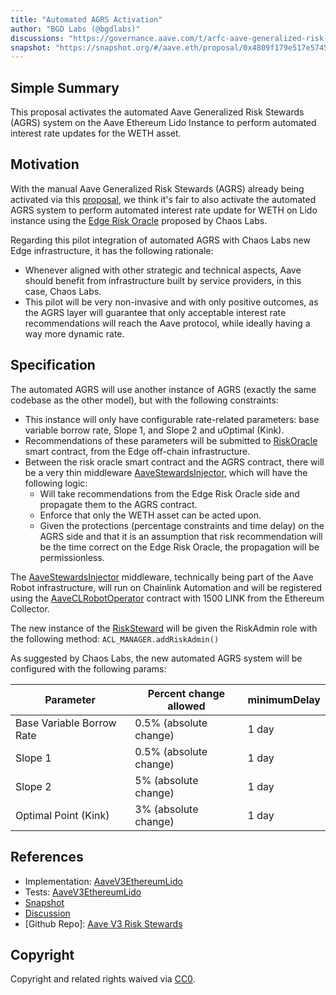 ```yaml
---
title: "Automated AGRS Activation"
author: "BGD Labs (@bgdlabs)"
discussions: "https://governance.aave.com/t/arfc-aave-generalized-risk-stewards-agrs-activation/19178/3"
snapshot: "https://snapshot.org/#/aave.eth/proposal/0x4809f179e517e5745ec13eba8f40d98dab73ca65f8a141bd2f18cc16dcd0cc16"
---
```


## Simple Summary

This proposal activates the automated Aave Generalized Risk Stewards (AGRS) system on the Aave Ethereum Lido Instance to perform automated interest rate updates for the WETH asset.

## Motivation

With the manual Aave Generalized Risk Stewards (AGRS) already being activated via this [proposal](https://vote.onaave.com/proposal/?proposalId=197), we think it's fair to also activate the automated AGRS system to perform automated interest rate update for WETH on Lido instance using the [Edge Risk Oracle](https://chaoslabs.xyz/posts/introducing-edge-the-next-generation-oracle) proposed by Chaos Labs.

Regarding this pilot integration of automated AGRS with Chaos Labs new Edge infrastructure, it has the following rationale:

- Whenever aligned with other strategic and technical aspects, Aave should benefit from infrastructure built by service providers, in this case, Chaos Labs.
- This pilot will be very non-invasive and with only positive outcomes, as the AGRS layer will guarantee that only acceptable interest rate recommendations will reach the Aave protocol, while ideally having a way more dynamic rate.

## Specification

The automated AGRS will use another instance of AGRS (exactly the same codebase as the other model), but with the following constraints:

- This instance will only have configurable rate-related parameters: base variable borrow rate, Slope 1, and Slope 2 and uOptimal (Kink).
- Recommendations of these parameters will be submitted to [RiskOracle](https://github.com/ChaosLabsInc/risk-oracle/blob/main/src/RiskOracle.sol) smart contract, from the Edge off-chain infrastructure.
- Between the risk oracle smart contract and the AGRS contract, there will be a very thin middleware [AaveStewardsInjector](https://etherscan.io/address/0x834a5aC6e9D05b92F599A031941262F761c34859), which will have the following logic:
  - Will take recommendations from the Edge Risk Oracle side and propagate them to the AGRS contract.
  - Enforce that only the WETH asset can be acted upon.
  - Given the protections (percentage constraints and time delay) on the AGRS side and that it is an assumption that risk recommendation will be the time correct on the Edge Risk Oracle, the propagation will be permissionless.

The [AaveStewardsInjector](https://etherscan.io/address/0x834a5aC6e9D05b92F599A031941262F761c34859) middleware, technically being part of the Aave Robot infrastructure, will run on Chainlink Automation and will be registered using the [AaveCLRobotOperator](https://etherscan.io/address/0x1cDF8879eC8bE012bA959EB515b11008E0cb6323) contract with 1500 LINK from the Ethereum Collector.

The new instance of the [RiskSteward](https://etherscan.io/address/0x81aFd0F99c2Afa2f2DD7E387c2Ef9CD2a29b6E1A) will be given the RiskAdmin role with the following method: `ACL_MANAGER.addRiskAdmin()`

As suggested by Chaos Labs, the new automated AGRS system will be configured with the following params:

| Parameter                 | Percent change allowed | minimumDelay |
| ------------------------- | ---------------------- | ------------ |
| Base Variable Borrow Rate | 0.5% (absolute change) | 1 day        |
| Slope 1                   | 0.5% (absolute change) | 1 day        |
| Slope 2                   | 5% (absolute change)   | 1 day        |
| Optimal Point (Kink)      | 3% (absolute change)   | 1 day        |

## References

- Implementation: [AaveV3EthereumLido](https://github.com/bgd-labs/aave-proposals-v3/blob/main/src/20241108_AaveV3EthereumLido_AutomatedAGRSActivation/AaveV3EthereumLido_AutomatedAGRSActivation_20241108.sol)
- Tests: [AaveV3EthereumLido](https://github.com/bgd-labs/aave-proposals-v3/blob/main/src/20241108_AaveV3EthereumLido_AutomatedAGRSActivation/AaveV3EthereumLido_AutomatedAGRSActivation_20241108.t.sol)
- [Snapshot](https://snapshot.org/#/aave.eth/proposal/0x4809f179e517e5745ec13eba8f40d98dab73ca65f8a141bd2f18cc16dcd0cc16)
- [Discussion](https://governance.aave.com/t/arfc-aave-generalized-risk-stewards-agrs-activation/19178/3)
- [Github Repo]: [Aave V3 Risk Stewards](https://github.com/aave-dao/aave-v3-risk-stewards)

## Copyright

Copyright and related rights waived via [CC0](https://creativecommons.org/publicdomain/zero/1.0/).
